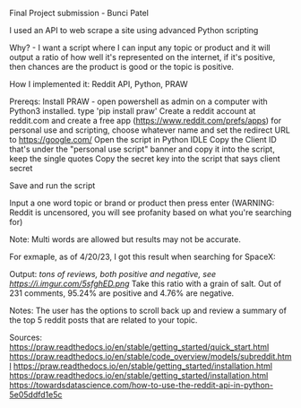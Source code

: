 Final Project submission - Bunci Patel 

I used an API to web scrape a site using advanced Python scripting 

Why? - I want a script where I can input any topic or product and it will output a ratio of how well it's represented on the internet, if it's positive, then chances are the product is good or the topic is positive. 

How I implemented it: Reddit API, Python, PRAW 

Prereqs: 
Install PRAW - open powershell as admin on a computer with Python3 installed. type 'pip install praw' 
Create a reddit account at reddit.com and create a free app (https://www.reddit.com/prefs/apps) for personal use and scripting, choose whatever name and set the redirect URL to https://google.com/
Open the script in Python IDLE 
Copy the Client ID that's under the "personal use script" banner and copy it into the script, keep the single quotes 
Copy the secret key into the script that says client secret 

Save and run the script 

Input a one word topic or brand or product then press enter (WARNING: Reddit is uncensored, you will see profanity based on what you're searching for) 

Note: Multi words are allowed but results may not be accurate. 

For exmaple, as of 4/20/23, I got this result when searching for SpaceX:

Output: 
*tons of reviews, both positive and negative, see https://i.imgur.com/5sfghED.png*
Take this ratio with a grain of salt. Out of 231 comments, 95.24% are positive and 4.76% are negative.

Notes: The user has the options to scroll back up and review a summary of the top 5 reddit posts that are related to your topic. 

Sources: 
https://praw.readthedocs.io/en/stable/getting_started/quick_start.html
https://praw.readthedocs.io/en/stable/code_overview/models/subreddit.html
https://praw.readthedocs.io/en/stable/getting_started/installation.html
https://praw.readthedocs.io/en/stable/getting_started/installation.html
https://towardsdatascience.com/how-to-use-the-reddit-api-in-python-5e05ddfd1e5c

